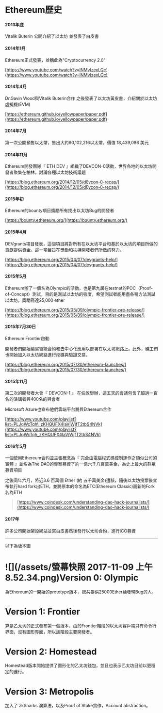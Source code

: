# Ethereum歷史

#### 2013年底

Vitalik Buterin 公開介紹了以太坊 並發表了白皮書

#### 2014年1月

Ethereum正式發表，並稱此為"Cryptocurrency 2.0"

[https://www.youtube.com/watch?v=lNMvIzexLQc](https://www.youtube.com/watch?v=lNMvIzexLQc)

#### 2014年4月

Dr.Gavin Wood與Vitalik Buterin合作 之後發表了以太坊黃皮書，介紹關於以太坊虛擬機\(EVM\)

[https://ethereum.github.io/yellowpaper/paper.pdf](https://ethereum.github.io/yellowpaper/paper.pdf)

#### 2014年7月

第一次公開預售以太幣，售出大約60,102,216以太幣，價值 18,439,086 美元

#### 2014年11月

Ethereum開發團隊『 ETH DEV 』組織了DEVCON-0活動，世界各地的以太坊開發者聚集在柏林，討論各種以太坊技術議題

[https://blog.ethereum.org/2014/12/05/dξvcon-0-recap/](https://blog.ethereum.org/2014/12/05/dξvcon-0-recap/)

#### 2015年初

Ethereum的bounty項目獎勵所有找出以太坊Bug的開發者

[https://bounty.ethereum.org/](https://bounty.ethereum.org/)

#### 2015年4月

DEVgrants項目發表，這個項目將對所有在以太坊平台和基於以太坊的項目所做的貢獻提供資金。這一項目旨在獎勵和扶持開發者們所做的努力。

[https://blog.ethereum.org/2015/04/07/devgrants-help/](https://blog.ethereum.org/2015/04/07/devgrants-help/)

#### 2015年5月

Ethereum辦了一個名為Olympic的活動，也是第九屆在testnet的POC（Proof-of-Concept）測試，目的是測試以太坊的強度，希望測試者能用盡各種方法測試以太坊，獎勵高達25,000 ether

[https://blog.ethereum.org/2015/05/09/olympic-frontier-pre-release/](https://blog.ethereum.org/2015/05/09/olympic-frontier-pre-release/)

#### 2015年7月30日

Ethereum Frontier啟動

開發者們開始編寫智能合約和去中心化應用以部署在以太坊網路上。此外，礦工們也開始加入以太坊網路進行挖礦與驗證交易。

[https://blog.ethereum.org/2015/07/30/ethereum-launches/](https://blog.ethereum.org/2015/07/30/ethereum-launches/)

#### 2015年11月

第二次的開發者大會『 DEVCON-1 』 在倫敦舉辦，這五天的會議包含了超過一百名的演講者與400名的與會者

Microsoft Azure也宣布他們雲端平台將與Ethereum合作

[https://www.youtube.com/playlist?list=PLJqWcTqh\_zKHQUFX4IaVjWjfT2tbS4NVk](https://www.youtube.com/playlist?list=PLJqWcTqh_zKHQUFX4IaVjWjfT2tbS4NVk)

#### 2016年5月

一個使用Ethereum合約並主張概念為『 完全由電腦程式碼控制運作之類似公司的實體 』並名為The DAO的專案募資了約一億六千八百萬美金，為史上最大的群眾募資項目

之後同年六月，將近3.6 百萬個 Ether \(約 五千萬美金\)遭駭，隨後以太坊投票後宣布執行hard fork出ETH，並將原本的命名為ETC\(Ethereum Classic\)而新的Fork名為ETH

> [https://www.coindesk.com/understanding-dao-hack-journalists/](https://www.coindesk.com/understanding-dao-hack-journalists/)

#### 2017年

許多公司開始架設網站並寫白皮書然後發行以太坊合約，進行ICO募資

---

以下為版本圖

# ![](/assets/螢幕快照 2017-11-09 上午8.52.34.png)Version 0: Olympic

為Ethereum的一開始的prototype版本，總共提供25000Ether給發現Bug的人。

# Version 1: Frontier

算是乙太坊的正式發布第一個版本，由於Frontier階段的以太坊客戶端只有命令行界面，沒有圖形界面，所以該階段主要開發者。

# Version 2: Homestead

Homestead版本開始提供了圖形化的乙太坊錢包，並且也表示乙太坊目前以更穩定的運行。

# Version 3: Metropolis

加入了 zkSnarks 演算法，以及Proof of Stake實作，Account abstraction。

